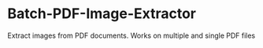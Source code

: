 # Batch-PDF-Image-Extractor
Extract images from PDF documents. Works on multiple and single PDF files
